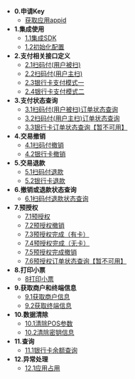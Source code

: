 * **0.申请Key**
    * [获取应用appid](apply/createapp.md)
* **1.集成使用**
    * [1.1集成SDK](integration/integration.md)
    * [1.2初始化配置](integration/config.md)
* **2.支付相关接口定义**
    * [2.1扫码付(用户被扫)](pay/scanpay.md)
    * [2.2扫码付(用户主扫)](pay/scanpayInitiative.md)
    * [2.3银行卡支付模式一](pay/bankpay.md)
    * [2.4银行卡支付模式二](pay/bankpay2.md)
* **3.支付状态查询**
    * [3.1扫码付(用户被扫)订单状态查询](payquery/scanquery.md)
    * [3.2扫码付(用户主扫)订单状态查询](payquery/scanqueryinitiative)
    * [3.3银行卡订单状态查询【暂不可用】](payquery/bankquery.md)
* **4.交易撤销**
    * [4.1扫码付撤销](revoke/scanrevoke.md)
    * [4.2银行卡撤销](revoke/bankrevoke.md)
* **5.交易退款**
    * [5.1扫码付退款](refund/scanrefund.md)
    * [5.2银行卡退款](refund/bankrefund.md)
* **6.撤销或退款状态查询**
    * [6.1扫码付退款状态查询](refundquery/refundquery.md)
* **7.预授权**
    * [7.1预授权](authorization/cardauth.md)
    * [7.2预授权撤销](authorization/cardauthrever.md)
    * [7.3预授权完成（有卡）](authorization/creditpreauthdone.md)
    * [7.4预授权完成（无卡）](authorization/preauthdone.md)
    * [7.5预授权完成撤销](authorization/cardauthdonerever.md)
    * [7.6预授权订单状态查询【暂不可用】](authorization/cardauthquery.md)
* **8.打印小票**
    * [8打印小票](print/print.md)
* **9.获取商户和终端信息**
    * [9.1获取商户信息](merinfo/merinfo.md)
    * [9.2获取终端信息](posinfo/posinfo.md)
* **10.数据清除**
    * [10.1清除POS参数](clean/cleanparam.md)
    * [10.2清除密钥信息](clean/cleankey.md)
* **11.查询**
    * [11.1银行卡余额查询](query/querybalance.md)
* **12.异常处理**
    * [12.1应用占用](exception/exception.md)